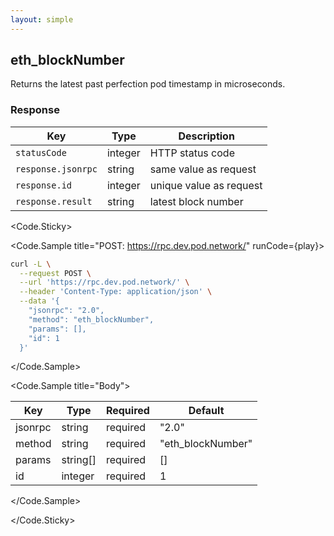 ```yaml
---
layout: simple
---
```


<script>
    import {Code} from '$lib';

    async function play() {
        return fetch('https://rpc.dev.pod.network/', {
            method: 'POST',
            headers: {
                'Content-Type': 'application/json',
            },
            body: JSON.stringify({
                jsonrpc: '2.0',
                method: 'eth_blockNumber',
                params: [],
                id: 1
            })
        })
    }
</script>

<div>

## eth_blockNumber

Returns the latest past perfection pod timestamp in microseconds.

### Response

| Key              | Type    | Description             |
| ---------------- | ------- | ----------------------- |
| `statusCode`       | integer | HTTP status code        |
| `response.jsonrpc` | string  | same value as request   |
| `response.id`      | integer | unique value as request |
| `response.result`  | string  | latest block number     |

</div>

<div>

<Code.Sticky>

<Code.Sample title="POST: https://rpc.dev.pod.network/" runCode={play}>

```bash
curl -L \
  --request POST \
  --url 'https://rpc.dev.pod.network/' \
  --header 'Content-Type: application/json' \
  --data '{
    "jsonrpc": "2.0",
    "method": "eth_blockNumber",
    "params": [],
    "id": 1
  }'
```

</Code.Sample>

<Code.Sample title="Body">

| Key     | Type     | Required | Default           |
| ------- | -------- | -------- | ----------------- |
| jsonrpc | string   | required | "2.0"             |
| method  | string   | required | "eth_blockNumber" |
| params  | string[] | required | []                |
| id      | integer  | required | 1                 |

</Code.Sample>

</Code.Sticky>

</div>
